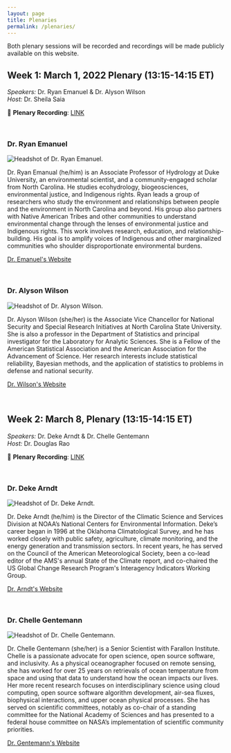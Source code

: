 ```yaml
---
layout: page
title: Plenaries
permalink: /plenaries/
---
```


Both plenary sessions will be recorded and recordings will be made publicly available on this website.

## Week 1: March 1, 2022 Plenary (13:15-14:15 ET)

*Speakers:* Dr. Ryan Emanuel & Dr. Alyson Wilson <br>
*Host:* Dr. Sheila Saia

:movie_camera: **Plenary Recording**: [LINK](https://ncsu.zoom.us/rec/play/z_YapXfR2HYxeuGZ0-pU6Q50LzKQQ9JFOOTArDe2ikZhfCcQFUx4jVa_kIT4qaS31fq8sX_Mp3ZMINuj.pblCbDhMXrIA1fvG?continueMode=true&_x_zm_rtaid=zazLc9H9QYe_HhdGj90wpQ.1646335232872.900a475613b742b49975029e137bd9f8&_x_zm_rhtaid=628)

<br>

### Dr. Ryan Emanuel

![Headshot of Dr. Ryan Emanuel.](img/headshot_emanuel.jpg)

Dr. Ryan Emanual (he/him) is an Associate Professor of Hydrology at Duke University, an environmental scientist, and a community-engaged scholar from North Carolina. He studies ecohydrology, biogeosciences, environmental justice, and Indigenous rights. Ryan leads a group of researchers who study the environment and relationships between people and the environment in North Carolina and beyond. His group also partners with Native American Tribes and other communities to understand environmental change through the lenses of environmental justice and Indigenous rights. This work involves research, education, and relationship-building. His goal is to amplify voices of Indigenous and other marginalized communities who shoulder disproportionate environmental burdens.

[Dr. Emanuel's Website](https://scholars.duke.edu/person/Ryan.Emanuel)

<br>

### Dr. Alyson Wilson

![Headshot of Dr. Alyson Wilson.](img/headshot_wilson.jpg)

Dr. Alyson Wilson (she/her) is the Associate Vice Chancellor for National Security and Special Research Initiatives at North Carolina State University. She is also a professor in the Department of Statistics and principal investigator for the Laboratory for Analytic Sciences. She is a Fellow of the American Statistical Association and the American Association for the Advancement of Science. Her research interests include statistical reliability, Bayesian methods, and the application of statistics to problems in defense and national security.

[Dr. Wilson's Website](https://alysongwilson.github.io/)

<br>

## Week 2: March 8, Plenary (13:15-14:15 ET)

*Speakers:* Dr. Deke Arndt & Dr. Chelle Gentemann <br>
*Host:* Dr. Douglas Rao

:movie_camera: **Plenary Recording**: [LINK](https://ncsu.zoom.us/rec/share/NM2nc3JrPnsW38Zg7adxkObuTZQnRT6d-A4h6XrSmifARVuRMBCGj0zLq2qfeKOk.7RFlPvlkI_GeRETt?startTime=1646762398000)

<br>

### Dr. Deke Arndt

![Headshot of Dr. Deke Arndt.](img/headshot_arndt.png)

Dr. Deke Arndt (he/him) is the Director of the Climatic Science and Services Division at NOAA’s National Centers for Environmental Information. Deke’s career began in 1996 at the Oklahoma Climatological Survey, and he has worked closely with public safety, agriculture, climate monitoring, and the energy generation and transmission sectors. In recent years, he has served on the Council of the American Meteorological Society, been a co-lead editor of the AMS's annual State of the Climate report, and co-chaired the US Global Change Research Program's Interagency Indicators Working Group.

[Dr. Arndt's Website](https://www.linkedin.com/in/deke-arndt/)

<br>

### Dr. Chelle Gentemann

![Headshot of Dr. Chelle Gentemann.](img/headshot_gentemann.png)

Dr. Chelle Gentemann (she/her) is a Senior Scientist with Farallon Institute. Chelle is a passionate advocate for open science, open source software, and inclusivity. As a physical oceanographer focused on remote sensing, she has worked for over 25 years on retrievals of ocean temperature from space and using that data to understand how the ocean impacts our lives. Her more recent research focuses on interdisciplinary science using cloud computing, open source software algorithm development, air-sea fluxes, biophysical interactions, and upper ocean physical processes. She has served on scientific committees, notably as co-chair of a standing committee for the National Academy of Sciences and has presented to a federal house committee on NASA’s implementation of scientific community priorities.

[Dr. Gentemann's Website](http://www.faralloninstitute.org/chelle)